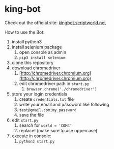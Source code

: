 # king-bot

Check out the official site: [kingbot.scriptworld.net](https://kingbot.scriptworld.net)

How to use the Bot:

1.  install python3
2.  install selenium package
    1.  open console as admin
    2.  `pip3 install selenium`
3.  clone this repository
4.  download chromedriver
    1.  [http://chromedriver.chromium.org](http://chromedriver.chromium.org)
    2.  edit chromedriver path in `start.py`
        1.  `browser.chrome('./chromedriver')`
5.  store your login credentials
    1.  create `credentials.txt` file
    2.  write your email and password like following
    3.  `test@gmail.com;my_password`
    4.  save the file
6.  edit `start.py`
    1.  search for `world = 'COM4'`
    2.  replace! (make sure to use uppercase)
7.  execute in console:
    1.  `python3 start.py`
